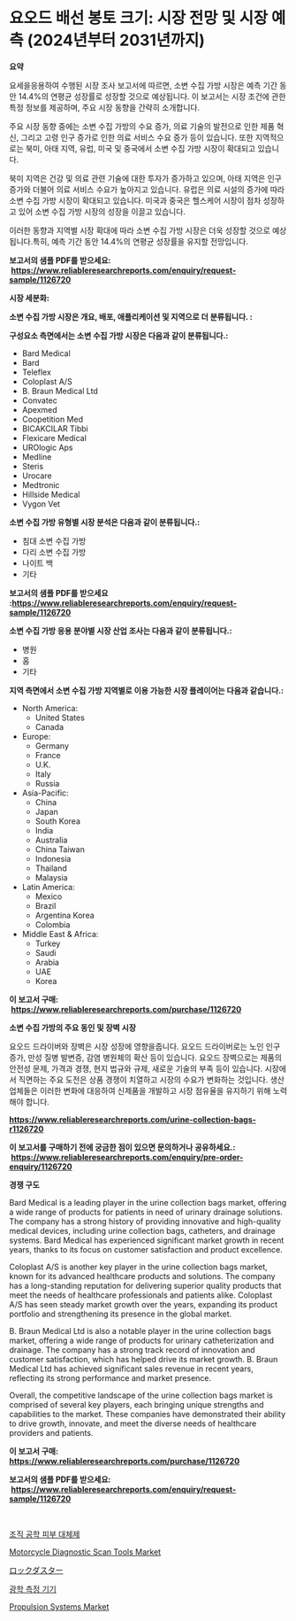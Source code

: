 <p><h1>요오드 배선 봉토 크기: 시장 전망 및 시장 예측 (2024년부터 2031년까지)</h1></p><p><strong>요약</strong></p>
<p><p>요세을응용하여 수행된 시장 조사 보고서에 따르면, 소변 수집 가방 시장은 예측 기간 동안 14.4%의 연평균 성장률로 성장할 것으로 예상됩니다. 이 보고서는 시장 조건에 관한 특정 정보를 제공하며, 주요 시장 동향을 간략히 소개합니다.</p><p>주요 시장 동향 중에는 소변 수집 가방의 수요 증가, 의료 기술의 발전으로 인한 제품 혁신, 그리고 고령 인구 증가로 인한 의료 서비스 수요 증가 등이 있습니다. 또한 지역적으로는 북미, 아태 지역, 유럽, 미국 및 중국에서 소변 수집 가방 시장이 확대되고 있습니다.</p><p>북미 지역은 건강 및 의료 관련 기술에 대한 투자가 증가하고 있으며, 아태 지역은 인구 증가와 더불어 의료 서비스 수요가 높아지고 있습니다. 유럽은 의료 시설의 증가에 따라 소변 수집 가방 시장이 확대되고 있습니다. 미국과 중국은 헬스케어 시장이 점차 성장하고 있어 소변 수집 가방 시장의 성장을 이끌고 있습니다.</p><p>이러한 동향과 지역별 시장 확대에 따라 소변 수집 가방 시장은 더욱 성장할 것으로 예상됩니다.특히, 예측 기간 동안 14.4%의 연평균 성장률을 유지할 전망입니다.</p></p>
<p><strong>보고서의 샘플 PDF를 받으세요: &nbsp;<a href="https://www.reliableresearchreports.com/enquiry/request-sample/1126720">https://www.reliableresearchreports.com/enquiry/request-sample/1126720</a></strong></p>
<p><strong>시장 세분화:</strong></p>
<p><strong> 소변 수집 가방 시장은 개요, 배포, 애플리케이션 및 지역으로 더 분류됩니다. :</strong></p>
<p><strong>구성요소 측면에서는 소변 수집 가방 시장은 다음과 같이 분류됩니다.:</strong></p>
<p><ul><li>Bard Medical</li><li>Bard</li><li>Teleflex</li><li>Coloplast A/S</li><li>B. Braun Medical Ltd</li><li>Convatec</li><li>Apexmed</li><li>Coopetition Med</li><li>BICAKCILAR Tibbi</li><li>Flexicare Medical</li><li>UROlogic Aps</li><li>Medline</li><li>Steris</li><li>Urocare</li><li>Medtronic</li><li>Hillside Medical</li><li>Vygon Vet</li></ul></p>
<p><strong> 소변 수집 가방 유형별 시장 분석은 다음과 같이 분류됩니다.:</strong></p>
<p><ul><li>침대 소변 수집 가방</li><li>다리 소변 수집 가방</li><li>나이트 백</li><li>기타</li></ul></p>
<p><strong>보고서의 샘플 PDF를 받으세요 :<a href="https://www.reliableresearchreports.com/enquiry/request-sample/1126720">https://www.reliableresearchreports.com/enquiry/request-sample/1126720</a></strong></p>
<p><strong> 소변 수집 가방 응용 분야별 시장 산업 조사는 다음과 같이 분류됩니다.:</strong></p>
<p><ul><li>병원</li><li>홈</li><li>기타</li></ul></p>
<p><strong>지역 측면에서 소변 수집 가방 지역별로 이용 가능한 시장 플레이어는 다음과 같습니다.:</strong></p>
<p><ul>
    <li>
        North America:
        <ul>
            <li>United States</li>
            <li>Canada</li>
        </ul>
    </li>
    <li>
        Europe:
        <ul>
            <li>Germany</li>
            <li>France</li>
            <li>U.K.</li>
            <li>Italy</li>
            <li>Russia</li>
        </ul>
    </li>
    <li>
        Asia-Pacific:
        <ul>
            <li>China</li>
            <li>Japan</li>
            <li>South Korea</li>
            <li>India</li>
            <li>Australia</li>
            <li>China Taiwan</li>
            <li>Indonesia</li>
            <li>Thailand</li>
            <li>Malaysia</li>
        </ul>
    </li>
    <li>
        Latin America:
        <ul>
            <li>Mexico</li>
            <li>Brazil</li>
            <li>Argentina Korea</li>
            <li>Colombia</li>
        </ul>
    </li>
    <li>
        Middle East & Africa:
        <ul>
            <li>Turkey</li>
            <li>Saudi</li>
            <li>Arabia</li>
            <li>UAE</li>
            <li>Korea</li>
        </ul>
    </li>
    </ul></p>
<p><strong>이 보고서 구매: &nbsp;<a href="https://www.reliableresearchreports.com/purchase/1126720">https://www.reliableresearchreports.com/purchase/1126720</a></strong></p>
<p><strong>소변 수집 가방의 주요 동인 및 장벽 시장</strong></p>
<p><p>요오드 드라이버와 장벽은 시장 성장에 영향을줍니다. 요오드 드라이버로는 노인 인구 증가, 만성 질병 발변증, 감염 병원체의 확산 등이 있습니다. 요오드 장벽으로는 제품의 안전성 문제, 가격과 경쟁, 현지 법규와 규제, 새로운 기술의 부족 등이 있습니다. 시장에서 직면하는 주요 도전은 상품 경쟁이 치열하고 시장의 수요가 변화하는 것입니다. 생산업체들은 이러한 변화에 대응하여 신제품을 개발하고 시장 점유율을 유지하기 위해 노력해야 합니다.</p></p>
<p><strong><a href="https://www.reliableresearchreports.com/urine-collection-bags-r1126720">https://www.reliableresearchreports.com/urine-collection-bags-r1126720</a></strong></p>
<p><strong>이 보고서를 구매하기 전에 궁금한 점이 있으면 문의하거나 공유하세요.: &nbsp;<a href="https://www.reliableresearchreports.com/enquiry/pre-order-enquiry/1126720">https://www.reliableresearchreports.com/enquiry/pre-order-enquiry/1126720</a></strong></p>
<p><strong>경쟁 구도</strong></p>
<p><p>Bard Medical is a leading player in the urine collection bags market, offering a wide range of products for patients in need of urinary drainage solutions. The company has a strong history of providing innovative and high-quality medical devices, including urine collection bags, catheters, and drainage systems. Bard Medical has experienced significant market growth in recent years, thanks to its focus on customer satisfaction and product excellence.</p><p>Coloplast A/S is another key player in the urine collection bags market, known for its advanced healthcare products and solutions. The company has a long-standing reputation for delivering superior quality products that meet the needs of healthcare professionals and patients alike. Coloplast A/S has seen steady market growth over the years, expanding its product portfolio and strengthening its presence in the global market.</p><p>B. Braun Medical Ltd is also a notable player in the urine collection bags market, offering a wide range of products for urinary catheterization and drainage. The company has a strong track record of innovation and customer satisfaction, which has helped drive its market growth. B. Braun Medical Ltd has achieved significant sales revenue in recent years, reflecting its strong performance and market presence.</p><p>Overall, the competitive landscape of the urine collection bags market is comprised of several key players, each bringing unique strengths and capabilities to the market. These companies have demonstrated their ability to drive growth, innovate, and meet the diverse needs of healthcare providers and patients.</p></p>
<p><strong>이 보고서 구매: &nbsp; <a href="https://www.reliableresearchreports.com/purchase/1126720">https://www.reliableresearchreports.com/purchase/1126720</a></strong></p>
<p><strong>보고서의 샘플 PDF를 받으세요: &nbsp;<a href="https://www.reliableresearchreports.com/enquiry/request-sample/1126720">https://www.reliableresearchreports.com/enquiry/request-sample/1126720</a></strong><strong></strong></p>
<p>&nbsp;</p>
<p><p><a href="https://github.com/fernandotryO5lson96765/Market-Research-Report-List-1/blob/main/418025824589.md">조직 공학 피부 대체제</a></p><p><a href="https://github.com/dx0328/Market-Research-Report-List-2/blob/main/motorcycle-diagnostic-scan-tools-market.md">Motorcycle Diagnostic Scan Tools Market</a></p><p><a href="https://github.com/adcxff01450218/Market-Research-Report-List-1/blob/main/904605526503.md">ロックダスター</a></p><p><a href="https://github.com/CliftonFisher9067/Market-Research-Report-List-1/blob/main/681179224588.md">광학 측정 기기</a></p><p><a href="https://github.com/Glendatilghmankmgz0rbhwpy/Market-Research-Report-List-2/blob/main/propulsion-systems-market.md">Propulsion Systems Market</a></p></p>